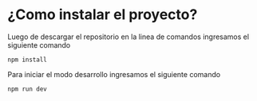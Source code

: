 # ¿Como instalar el proyecto?

Luego de descargar el repositorio en la linea de comandos ingresamos el siguiente comando 

``
npm install
``

Para iniciar el modo desarrollo ingresamos el siguiente comando

``
npm run dev
``